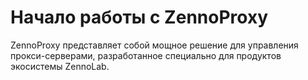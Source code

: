 # Начало работы с ZennoProxy

ZennoProxy представляет собой мощное решение для управления прокси-серверами, разработанное специально для продуктов экосистемы ZennoLab.

